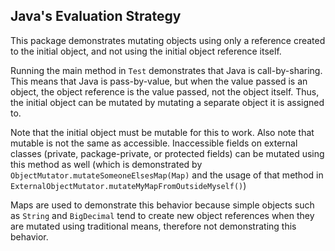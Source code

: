## Java's Evaluation Strategy

This package demonstrates mutating objects using only a reference created to the
initial object, and not using the initial object reference itself.

Running the main method in `Test` demonstrates that Java is call-by-sharing.
This means that Java is pass-by-value, but when the value passed is an object,
the object reference is the value passed, not the object itself. Thus, the
initial object can be mutated by mutating a separate object it is assigned to.

Note that the initial object must be mutable for this to work. Also note that
mutable is not the same as accessible. Inaccessible fields on external classes
(private, package-private, or protected fields) can be mutated using this method
as well (which is demonstrated by `ObjectMutator.mutateSomeoneElsesMap(Map)` and
the usage of that method in
`ExternalObjectMutator.mutateMyMapFromOutsideMyself()`)

Maps are used to demonstrate this behavior because simple objects such as
`String` and `BigDecimal` tend to create new object references when they are
mutated using traditional means, therefore not demonstrating this behavior.
